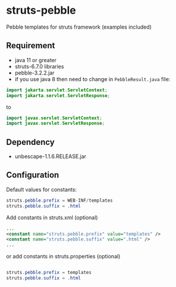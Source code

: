 # struts-pebble

Pebble templates for struts framework (examples included)


Requirement
---

- java 11 or greater
- struts-6.7.0 libraries
- pebble-3.2.2.jar
- if you use java 8 then need to change in `PebbleResult.java` file:

```java
import jakarta.servlet.ServletContext;
import jakarta.servlet.ServletResponse;
```

to

```java
import javax.servlet.ServletContext;
import javax.servlet.ServletResponse;
```

Dependency
---

- unbescape-1.1.6.RELEASE.jar


Configuration
---

Default values for constants:

```java
struts.pebble.prefix = WEB-INF/templates
struts.pebble.suffix = .html
```

Add constants in struts.xml (optional)
```xml
...
<constant name="struts.pebble.prefix" value="templates" />
<constant name="struts.pebble.suffix" value=".html" />
...
```

or add constants in struts.properties (optional)

```java

struts.pebble.prefix = templates
struts.pebble.suffix = .html
```
